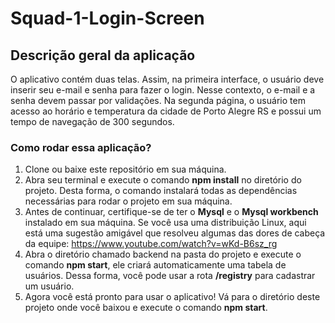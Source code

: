 # Squad-1-Login-Screen

## Descrição geral da aplicação

O aplicativo contém duas telas. Assim, na primeira interface, o usuário deve inserir seu e-mail e senha para fazer o login. Nesse contexto, o e-mail e a senha devem passar por validações. Na segunda página, o usuário tem acesso ao horário e temperatura da cidade de Porto Alegre RS e possui um tempo de navegação de 300 segundos.

### Como rodar essa aplicação?

1. Clone ou baixe este repositório em sua máquina.
2. Abra seu terminal e execute o comando **npm install** no diretório do projeto. Desta forma, o comando instalará todas as dependências necessárias para rodar o projeto em sua máquina.
3. Antes de continuar, certifique-se de ter o **Mysql** e o **Mysql workbench** instalado em sua máquina. Se você usa uma distribuição Linux, aqui está uma sugestão amigável que resolveu algumas das dores de cabeça da equipe: https://www.youtube.com/watch?v=wKd-B6sz_rg 
4. Abra o diretório chamado backend na pasta do projeto e execute o comando **npm start**, ele criará automaticamente uma tabela de usuários. Dessa forma, você pode usar a rota **/registry** para cadastrar um usuário.
5. Agora você está pronto para usar o aplicativo! Vá para o diretório deste projeto onde você baixou e execute o comando **npm start**. 


